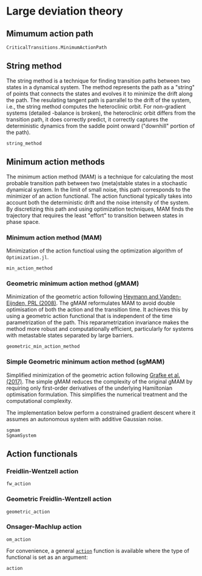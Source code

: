 # Large deviation theory


## Mimumum action path
```@docs
CriticalTransitions.MinimumActionPath
```

## String method
The string method is a technique for finding transition paths between two states in a dynamical system. The method represents the path as a "string" of points that connects the states and evolves it to minimize the drift along the path. The resulating  tangent path is parrallel to the drift of the system, i.e., the string method computes the heteroclinic orbit. For non-gradient systems (detailed -balance is broken), the heteroclinic orbit differs from the transition path, it does correctly predict, it correctly captures the deterministic dynamics from the saddle point onward ("downhill" portion of the path).
```@docs
string_method
```

## Minimum action methods
The minimum action method (MAM) is a technique for calculating the most probable transition path between two (meta)stable states in a stochastic dynamical system. In the limit of small noise, this path corresponds to the minimizer of an action functional. The action functional typically takes into account both the deterministic drift and the noise intensity of the system. By discretizing this path and using optimization techniques, MAM finds the trajectory that requires the least "effort" to transition between states in phase space.

### Minimum action method (MAM)
Minimization of the action functioal using the optimization algorithm of `Optimization.jl`.

```@docs
min_action_method
```

### Geometric minimum action method (gMAM)
Minimization of the geometric action following
[Heymann and Vanden-Eijnden, PRL (2008)](https://link.aps.org/doi/10.1103/PhysRevLett.100.140601).
The gMAM reformulates MAM to avoid double optimisation of both the action and the transition time. It achieves this by using a geometric action functional that is independent of the time parametrization of the path. This reparametrization invariance makes the method more robust and computationally efficient, particularly for systems with metastable states separated by large barriers.
```@docs
geometric_min_action_method
```

### Simple Geometric minimum action method (sgMAM)
Simplified minimization of the geometric action following
[Grafke et al. (2017)](https://doi.org/10.1007/978-1-4939-6969-2_2).
The simple gMAM reduces the complexity of the original gMAM by requiring only first-order derivatives of the underlying Hamiltonian optimisation formulation. This simplifies the numerical treatment and the computational complexity.

The implementation below perform a constrained gradient descent where it assumes an autonomous system with additive Gaussian noise.
```@docs
sgmam
SgmamSystem
```

## Action functionals

### Freidlin-Wentzell action
```@docs
fw_action
```

### Geometric Freidlin-Wentzell action
```@docs
geometric_action
```

### Onsager-Machlup action
```@docs
om_action
```

For convenience, a general [`action`](@ref) function is available where the type of functional is set as an argument:

```@docs
action
```